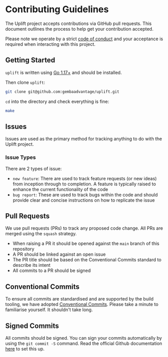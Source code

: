 # Contributing Guidelines

The Uplift project accepts contributions via GitHub pull requests. This document outlines the process to help get your contribution accepted.

Please note we operate by a strict [code of conduct](https://github.com/gembaadvantage/uplift/blob/main/CODE_OF_CONDUCT.md) and your acceptance is required when interacting with this project.

## Getting Started

`uplift` is written using [Go 1.17+](https://go.dev/doc/install) and should be installed.

Then clone `uplift`:

```sh
git clone git@github.com:gembaadvantage/uplift.git
```

`cd` into the directory and check everything is fine:

```sh
make
```

## Issues

Issues are used as the primary method for tracking anything to do with the Uplift project.

### Issue Types

There are 2 types of issue:

- `new feature`: There are used to track feature requests (or new ideas) from inception through to completion. A feature is typically raised to enhance the current functionality of the code
- `bug report`: These are used to track bugs within the code and should provide clear and concise instructions on how to replicate the issue

## Pull Requests

We use pull requests (PRs) to track any proposed code change. All PRs are merged using the `squash` strategy.

- When raising a PR it should be opened against the `main` branch of this repository
- A PR should be linked against an open issue
- The PR title should be based on the Conventional Commits standard to describe its intent
- All commits to a PR should be signed

## Conventional Commits

To ensure all commits are standardised and are supported by the build tooling, we have adopted [Conventional Commits](https://www.conventionalcommits.org/en/v1.0.0/). Please take a minute to familiarise yourself. It shouldn't take long.

## Signed Commits

All commits should be signed. You can sign your commits automatically by using the `git commit -S` command. Read the official Github documentation [here](https://docs.github.com/en/authentication/managing-commit-signature-verification/signing-commits) to set this up.
